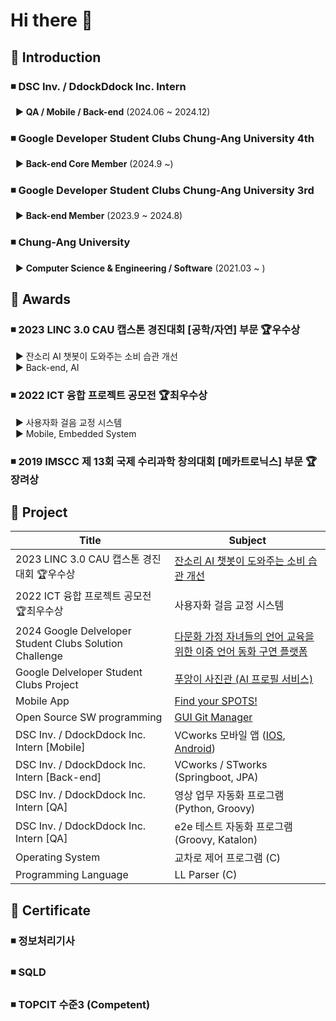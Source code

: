 # Hi there 👋

## 📌 Introduction
### ◾ DSC Inv. / DdockDdock Inc. Intern  
&nbsp; ▶️ **QA / Mobile / Back-end** (2024.06 ~ 2024.12)  

### ◾ Google Developer Student Clubs Chung-Ang University 4th   
&nbsp; ▶️ **Back-end Core Member** (2024.9 ~)  

### ◾ Google Developer Student Clubs Chung-Ang University 3rd   
&nbsp; ▶️ **Back-end Member** (2023.9 ~ 2024.8)  

### ◾ Chung-Ang University   
&nbsp; ▶️ **Computer Science & Engineering / Software** (2021.03 ~ )

## 📌 Awards
### ◾ **2023 LINC 3.0 CAU 캡스톤 경진대회 [공학/자연] 부문 🏆우수상**   
&nbsp; ▶️ 잔소리 AI 챗봇이 도와주는 소비 습관 개선  
&nbsp; ▶️ Back-end, AI  

### ◾ **2022 ICT 융합 프로젝트 공모전 🏆최우수상**   
&nbsp; ▶️ 사용자화 걸음 교정 시스템   
&nbsp; ▶️ Mobile, Embedded System  

### ◾ **2019 IMSCC 제 13회 국제 수리과학 창의대회 [메카트로닉스] 부문 🏆장려상**  


## 📌 Project
|Title|Subject|
|---|---|
|2023 LINC 3.0 CAU 캡스톤 경진대회 🏆우수상|[잔소리 AI 챗봇이 도와주는 소비 습관 개선](https://github.com/alsrudrl1220/Walletty)|
|2022 ICT 융합 프로젝트 공모전 🏆최우수상 |사용자화 걸음 교정 시스템|
|2024 Google Delveloper Student Clubs Solution Challenge|[다문화 가정 자녀들의 언어 교육을 위한 이중 언어 동화 구연 플랫폼](https://github.com/GDSC-CAU/FTIsland-BE)|
|Google Delveloper Student Clubs Project|[푸앙이 사진관 (AI 프로필 서비스)](https://github.com/GDSC-CAU/PuangFilm-BE)|
|Mobile App|[Find your SPOTS!](https://github.com/SpotSpots/spots_front)|
|Open Source SW programming|[GUI Git Manager](https://github.com/alsrudrl1220/GUI-Git-Manager)|
|DSC Inv. / DdockDdock Inc. Intern [Mobile]|VCworks 모바일 앱 ([IOS](https://apps.apple.com/kr/app/vcworks/id6738978723), [Android](https://play.google.com/store/apps/details?id=com.vcworks.mobile&hl=ko))|
|DSC Inv. / DdockDdock Inc. Intern [Back-end]|VCworks / STworks (Springboot, JPA)|
|DSC Inv. / DdockDdock Inc. Intern [QA]|영상 업무 자동화 프로그램 (Python, Groovy)|
|DSC Inv. / DdockDdock Inc. Intern [QA]|e2e 테스트 자동화 프로그램 (Groovy, Katalon)|
|Operating System|교차로 제어 프로그램 (C)|
|Programming Language|LL Parser (C) |

## 📌 Certificate
### ◾ 정보처리기사  
### ◾ SQLD  
### ◾ TOPCIT 수준3 (Competent)  

<!--
**alsrudrl1220/alsrudrl1220** is a ✨ _special_ ✨ repository because its `README.md` (this file) appears on your GitHub profile.

Here are some ideas to get you started:

- 🔭 I’m currently working on ...
- 🌱 I’m currently learning ...
- 👯 I’m looking to collaborate on ...
- 🤔 I’m looking for help with ...
- 💬 Ask me about ...
- 📫 How to reach me: ...
- 😄 Pronouns: ...
- ⚡ Fun fact: ...


|Period|Title|Subject|
|------|---|---|
|23.09 ~ 23.12|2023 LINC 3.0 CAU 캡스톤 경진대회 🏆우수상|잔소리 AI 챗봇이 도와주는 소비 습관 개선|
|22.01 ~ 22.04|2022 ICT 융합 프로젝트 공모전 🏆최우수상 |사용자화 걸음 교정 시스템|
|24.01 ~ 24.02|2024 Google Delveloper Student Clubs Solution Challenge|다문화 가정 자녀들의 언어 교육을 위한 이중 언어 동화 구연 플랫폼|
|24.07 ~ 24.09|Google Delveloper Student Clubs|푸앙이 사진관 (AI 프로필 서비스)|
|23.11 ~ 24.12||Find your SPOTS!|
|23.04 ~ 23.06||GUI Git Manager|
|24.09 ~ 24.12||VC Works 모바일 앱 (IOS, Android)|
|24.07||영상 업무 자동화 프로그램|
|23.05||교차로 제어 프로그램|
|22.11||LL Parser|


CECOM
GDSC
chAOS
CLUG


[![Top Langs](https://github-readme-stats.vercel.app/api/top-langs/?username=alsrudrl1220)](https://github.com/anuraghazra/github-readme-stats)

-->
